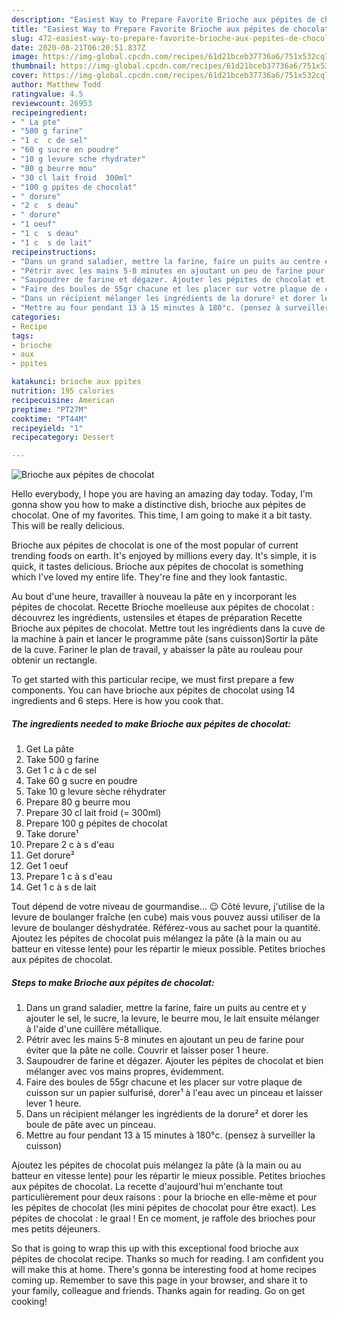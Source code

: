 ```yaml
---
description: "Easiest Way to Prepare Favorite Brioche aux pépites de chocolat"
title: "Easiest Way to Prepare Favorite Brioche aux pépites de chocolat"
slug: 472-easiest-way-to-prepare-favorite-brioche-aux-pepites-de-chocolat
date: 2020-08-21T06:20:51.837Z
image: https://img-global.cpcdn.com/recipes/61d21bceb37736a6/751x532cq70/brioche-aux-pepites-de-chocolat-photo-principale-de-la-recette.jpg
thumbnail: https://img-global.cpcdn.com/recipes/61d21bceb37736a6/751x532cq70/brioche-aux-pepites-de-chocolat-photo-principale-de-la-recette.jpg
cover: https://img-global.cpcdn.com/recipes/61d21bceb37736a6/751x532cq70/brioche-aux-pepites-de-chocolat-photo-principale-de-la-recette.jpg
author: Matthew Todd
ratingvalue: 4.5
reviewcount: 26953
recipeingredient:
- " La pte"
- "500 g farine"
- "1 c  c de sel"
- "60 g sucre en poudre"
- "10 g levure sche rhydrater"
- "80 g beurre mou"
- "30 cl lait froid  300ml"
- "100 g ppites de chocolat"
- " dorure"
- "2 c  s deau"
- " dorure"
- "1 oeuf"
- "1 c  s deau"
- "1 c  s de lait"
recipeinstructions:
- "Dans un grand saladier, mettre la farine, faire un puits au centre et y ajouter le sel, le sucre, la levure, le beurre mou, le lait ensuite mélanger à l&#39;aide d&#39;une cuillère métallique."
- "Pétrir avec les mains 5-8 minutes en ajoutant un peu de farine pour éviter que la pâte ne colle. Couvrir et laisser poser 1 heure."
- "Saupoudrer de farine et dégazer. Ajouter les pépites de chocolat et bien mélanger avec vos mains propres, évidemment."
- "Faire des boules de 55gr chacune et les placer sur votre plaque de cuisson sur un papier sulfurisé, dorer¹ à l&#39;eau avec un pinceau et laisser lever 1 heure."
- "Dans un récipient mélanger les ingrédients de la dorure² et dorer les boule de pâte avec un pinceau."
- "Mettre au four pendant 13 à 15 minutes à 180°c. (pensez à surveiller la cuisson)"
categories:
- Recipe
tags:
- brioche
- aux
- ppites

katakunci: brioche aux ppites 
nutrition: 195 calories
recipecuisine: American
preptime: "PT27M"
cooktime: "PT44M"
recipeyield: "1"
recipecategory: Dessert

---
```



![Brioche aux pépites de chocolat](https://img-global.cpcdn.com/recipes/61d21bceb37736a6/751x532cq70/brioche-aux-pepites-de-chocolat-photo-principale-de-la-recette.jpg)

Hello everybody, I hope you are having an amazing day today. Today, I'm gonna show you how to make a distinctive dish, brioche aux pépites de chocolat. One of my favorites. This time, I am going to make it a bit tasty. This will be really delicious.

Brioche aux pépites de chocolat is one of the most popular of current trending foods on earth. It's enjoyed by millions every day. It's simple, it is quick, it tastes delicious. Brioche aux pépites de chocolat is something which I've loved my entire life. They're fine and they look fantastic.

Au bout d&#39;une heure, travailler à nouveau la pâte en y incorporant les pépites de chocolat. Recette Brioche moelleuse aux pépites de chocolat : découvrez les ingrédients, ustensiles et étapes de préparation Recette Brioche aux pépites de chocolat. Mettre tout les ingrédients dans la cuve de la machine à pain et lancer le programme pâte (sans cuisson)Sortir la pâte de la cuve. Fariner le plan de travail, y abaisser la pâte au rouleau pour obtenir un rectangle.


To get started with this particular recipe, we must first prepare a few components. You can have brioche aux pépites de chocolat using 14 ingredients and 6 steps. Here is how you cook that.

<!--inarticleads1-->

##### The ingredients needed to make Brioche aux pépites de chocolat:

1. Get  La pâte
1. Take 500 g farine
1. Get 1 c à c de sel
1. Take 60 g sucre en poudre
1. Take 10 g levure sèche réhydrater
1. Prepare 80 g beurre mou
1. Prepare 30 cl lait froid (= 300ml)
1. Prepare 100 g pépites de chocolat
1. Take  dorure¹
1. Prepare 2 c à s d&#39;eau
1. Get  dorure²
1. Get 1 oeuf
1. Prepare 1 c à s d&#39;eau
1. Get 1 c à s de lait


Tout dépend de votre niveau de gourmandise… 😉 Côté levure, j&#39;utilise de la levure de boulanger fraîche (en cube) mais vous pouvez aussi utiliser de la levure de boulanger déshydratée. Référez-vous au sachet pour la quantité. Ajoutez les pépites de chocolat puis mélangez la pâte (à la main ou au batteur en vitesse lente) pour les répartir le mieux possible. Petites brioches aux pépites de chocolat. 

<!--inarticleads2-->

##### Steps to make Brioche aux pépites de chocolat:

1. Dans un grand saladier, mettre la farine, faire un puits au centre et y ajouter le sel, le sucre, la levure, le beurre mou, le lait ensuite mélanger à l&#39;aide d&#39;une cuillère métallique.
1. Pétrir avec les mains 5-8 minutes en ajoutant un peu de farine pour éviter que la pâte ne colle. Couvrir et laisser poser 1 heure.
1. Saupoudrer de farine et dégazer. Ajouter les pépites de chocolat et bien mélanger avec vos mains propres, évidemment.
1. Faire des boules de 55gr chacune et les placer sur votre plaque de cuisson sur un papier sulfurisé, dorer¹ à l&#39;eau avec un pinceau et laisser lever 1 heure.
1. Dans un récipient mélanger les ingrédients de la dorure² et dorer les boule de pâte avec un pinceau.
1. Mettre au four pendant 13 à 15 minutes à 180°c. (pensez à surveiller la cuisson)


Ajoutez les pépites de chocolat puis mélangez la pâte (à la main ou au batteur en vitesse lente) pour les répartir le mieux possible. Petites brioches aux pépites de chocolat. La recette d&#39;aujourd&#39;hui m&#39;enchante tout particulièrement pour deux raisons : pour la brioche en elle-même et pour les pépites de chocolat (les mini pépites de chocolat pour être exact). Les pépites de chocolat : le graal ! En ce moment, je raffole des brioches pour mes petits déjeuners. 

So that is going to wrap this up with this exceptional food brioche aux pépites de chocolat recipe. Thanks so much for reading. I am confident you will make this at home. There's gonna be interesting food at home recipes coming up. Remember to save this page in your browser, and share it to your family, colleague and friends. Thanks again for reading. Go on get cooking!
